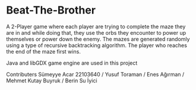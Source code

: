 # Beat-The-Brother
A 2-Player game where each player are trying to complete the maze they are in and while doing that, they use the orbs they encounter to power up themselves or power down the enemy. The mazes are generated randomly using a type of recursive backtracking algorithm. The player who reaches the end of the maze first wins. 

Java and libGDX game engine are used in this project

Contributers Sümeyye Acar 22103640 / Yusuf Toraman / Enes Ağırman / Mehmet Kutay Buyruk / Berin Su İyici

